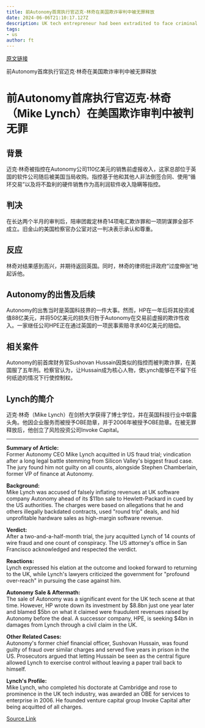 ```yaml
---
title: 前Autonomy首席执行官迈克·林奇在美国欺诈审判中被无罪释放
date: 2024-06-06T21:10:17.127Z
description: UK tech entrepreneur had been extradited to face criminal case over $11bn sale to HP in 2011
tags: 
- us
author: ft
---
```


[原文链接](https://ft.com/content/62b6af38-ff48-43a9-9403-2a18a1ddca3d)

前Autonomy首席执行官迈克·林奇在美国欺诈审判中被无罪释放

# 前Autonomy首席执行官迈克·林奇（Mike Lynch）在美国欺诈审判中被判无罪

## 背景

迈克·林奇被指控在Autonomy公司110亿美元的销售前虚报收入，这家总部位于英国的软件公司随后被美国当局收购。指控基于他和其他人非法倒签合同、使用“循环交易”以及将不盈利的硬件销售作为高利润软件收入隐瞒等指控。

## 判决

在长达两个半月的审判后，陪审团裁定林奇14项电汇欺诈罪和一项阴谋罪全部不成立。旧金山的美国检察官办公室对这一判决表示承认和尊重。

## 反应

林奇对结果感到高兴，并期待返回英国。同时，林奇的律师批评政府“过度伸张”地起诉他。

## Autonomy的出售及后续

Autonomy的出售当时是英国科技界的一件大事。然而，HP在一年后将其投资减值88亿美元，并将50亿美元的损失归咎于Autonomy在交易前虚报的欺诈性收入。一家继任公司HPE正在通过英国的一项民事索赔寻求40亿美元的赔偿。

## 相关案件

Autonomy的前首席财务官Sushovan Hussain因类似的指控而被判欺诈罪，在美国服了五年刑。检察官认为，让Hussain成为核心人物，使Lynch能够在不留下任何纸迹的情况下行使控制权。

## Lynch的简介

迈克·林奇（Mike Lynch）在剑桥大学获得了博士学位，并在英国科技行业中崭露头角。他因企业服务而被授予OBE勋章，并于2006年被授予OBE勋章。在被无罪释放后，他创立了风险投资公司Invoke Capital。

---

 **Summary of Article:**  
Former Autonomy CEO Mike Lynch acquitted in US fraud trial; vindication after a long legal battle stemming from Silicon Valley's biggest fraud case. The jury found him not guilty on all counts, alongside Stephen Chamberlain, former VP of finance at Autonomy.

**Background:**  
Mike Lynch was accused of falsely inflating revenues at UK software company Autonomy ahead of its $11bn sale to Hewlett-Packard in cued by the US authorities. The charges were based on allegations that he and others illegally backdated contracts, used "round trip" deals, and hid unprofitable hardware sales as high-margin software revenue.

**Verdict:**  
After a two-and-a-half-month trial, the jury acquitted Lynch of 14 counts of wire fraud and one count of conspiracy. The US attorney's office in San Francisco acknowledged and respected the verdict.

**Reactions:**  
Lynch expressed his elation at the outcome and looked forward to returning to the UK, while Lynch's lawyers criticized the government for "profound over-reach" in pursuing the case against him.

**Autonomy Sale & Aftermath:**  
The sale of Autonomy was a significant event for the UK tech scene at that time. However, HP wrote down its investment by $8.8bn just one year later and blamed $5bn on what it claimed were fraudulent revenues raised by Autonomy before the deal. A successor company, HPE, is seeking $4bn in damages from Lynch through a civil claim in the UK.

**Other Related Cases:**  
Autonomy's former chief financial officer, Sushovan Hussain, was found guilty of fraud over similar charges and served five years in prison in the US. Prosecutors argued that letting Hussain be seen as the central figure allowed Lynch to exercise control without leaving a paper trail back to himself.

**Lynch's Profile:**  
Mike Lynch, who completed his doctorate at Cambridge and rose to prominence in the UK tech industry, was awarded an OBE for services to enterprise in 2006. He founded venture capital group Invoke Capital after being acquitted of all charges.

[Source Link](https://ft.com/content/62b6af38-ff48-43a9-9403-2a18a1ddca3d)

